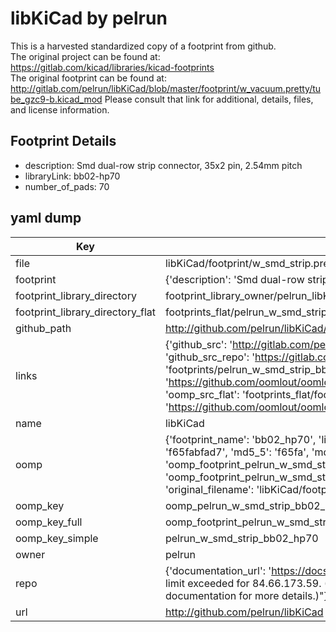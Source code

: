 # libKiCad by pelrun  
This is a harvested standardized copy of a footprint from github.  
The original project can be found at:  
https://gitlab.com/kicad/libraries/kicad-footprints  
The original footprint can be found at:
http://gitlab.com/pelrun/libKiCad/blob/master/footprint/w_vacuum.pretty/tube_gzc9-b.kicad_mod
Please consult that link for additional, details, files, and license information.  
## Footprint Details
* description: Smd dual-row strip connector, 35x2 pin, 2.54mm pitch  
* libraryLink: bb02-hp70  
* number_of_pads: 70  
## yaml dump  
| Key | Value |  
| --- | --- |  
| file | libKiCad/footprint/w_smd_strip.pretty/bb02-hp70.kicad_mod |  
| footprint | {'description': 'Smd dual-row strip connector, 35x2 pin, 2.54mm pitch', 'libraryLink': 'bb02-hp70', 'number_of_pads': 70} |  
| footprint_library_directory | footprint_library_owner/pelrun_libKiCad |  
| footprint_library_directory_flat | footprints_flat/pelrun_w_smd_strip_bb02_hp70/working |  
| github_path | http://github.com/pelrun/libKiCad/blob/master/footprint/w_smd_strip.pretty/bb02-hp70.kicad_mod |  
| links | {'github_src': 'http://gitlab.com/pelrun/libKiCad/blob/master/footprint/w_vacuum.pretty/tube_gzc9-b.kicad_mod', 'github_src_repo': 'https://gitlab.com/kicad/libraries/kicad-footprints', 'oomp_bot': 'footprints/pelrun_w_smd_strip_bb02_hp70/working', 'oomp_bot_github': 'https://github.com/oomlout/oomlout_oomp_footprint_bot/tree/main/footprints/pelrun_w_smd_strip_bb02_hp70/working', 'oomp_src_flat': 'footprints_flat/footprints_flat/pelrun_w_smd_strip_bb02_hp70/working', 'oomp_src_flat_github': 'https://github.com/oomlout/oomlout_oomp_footprint_src/tree/main/footprints_flat/pelrun_w_smd_strip_bb02_hp70/working'} |  
| name | libKiCad |  
| oomp | {'footprint_name': 'bb02_hp70', 'library_name': 'w_smd_strip', 'md5': 'f65fabfad729808a728666a0b46089dc', 'md5_10': 'f65fabfad7', 'md5_5': 'f65fa', 'md5_6': 'f65fab', 'oomp_key': 'oomp_pelrun_w_smd_strip_bb02_hp70', 'oomp_key_extra': 'oomp_footprint_pelrun_w_smd_strip_bb02_hp70', 'oomp_key_full': 'oomp_footprint_pelrun_w_smd_strip_bb02_hp70_f65fab', 'oomp_key_simple': 'pelrun_w_smd_strip_bb02_hp70', 'original_filename': 'libKiCad/footprint/w_smd_strip.pretty/bb02-hp70.kicad_mod', 'owner_name': 'pelrun'} |  
| oomp_key | oomp_pelrun_w_smd_strip_bb02_hp70 |  
| oomp_key_full | oomp_footprint_pelrun_w_smd_strip_bb02_hp70 |  
| oomp_key_simple | pelrun_w_smd_strip_bb02_hp70 |  
| owner | pelrun |  
| repo | {'documentation_url': 'https://docs.github.com/rest/overview/resources-in-the-rest-api#rate-limiting', 'message': "API rate limit exceeded for 84.66.173.59. (But here's the good news: Authenticated requests get a higher rate limit. Check out the documentation for more details.)"} |  
| url | http://github.com/pelrun/libKiCad |  

